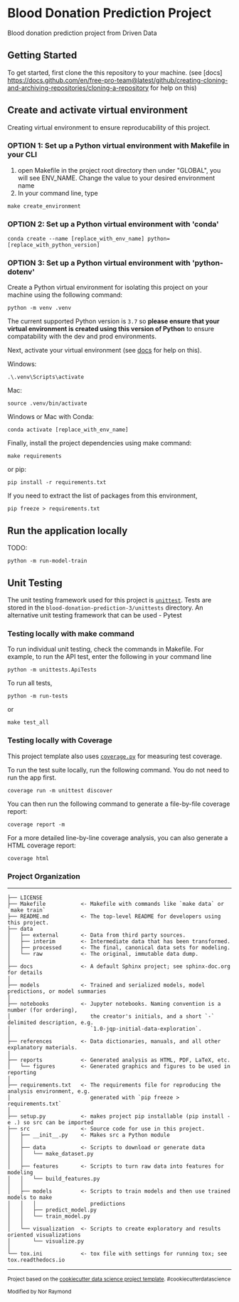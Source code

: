 Blood Donation Prediction Project
==============================

Blood donation prediction project from Driven Data

## Getting Started

To get started, first clone the this repository to your machine. (see [docs] https://docs.github.com/en/free-pro-team@latest/github/creating-cloning-and-archiving-repositories/cloning-a-repository for help on this)

## Create and activate virtual environment

Creating virtual environment to ensure reproducability of this project.

### OPTION 1: Set up a Python virtual environment with Makefile in your CLI

1. open Makefile in the project root directory then under "GLOBAL", you will see ENV_NAME. Change the value to your desired environment name
2. In your command line, type 

```
make create_environment
```

### OPTION 2: Set up a Python virtual environment with 'conda'
```
conda create --name [replace_with_env_name] python=[replace_with_python_version]
```
### OPTION 3: Set up a Python virtual environment with 'python-dotenv'

Create a Python virtual environment for isolating this project on your machine using the following command:

```
python -m venv .venv
```

The current supported Python version is `3.7` so **please ensure that your virtual environment is created using this version of Python** to ensure compatability with the dev and prod environments.

Next, activate your virtual environment (see [docs](https://packaging.python.org/guides/installing-using-pip-and-virtual-environments/#activating-a-virtual-environment) for help on this).

Windows:
```
.\.venv\Scripts\activate
```
Mac:
```
source .venv/bin/activate
```
Windows or Mac with Conda:
```
conda activate [replace_with_env_name]
```

Finally, install the project dependencies using make command:

```
make requirements
```
or pip:
```
pip install -r requirements.txt
```
If you need to extract the list of packages from this environment, 

```
pip freeze > requirements.txt
```

## Run the application locally

TODO:

```
python -m run-model-train
```

## Unit Testing

The unit testing framework used for this project is [`unittest`](https://docs.python.org/3/library/unittest.html).
Tests are stored in the `blood-donation-prediction-3/unittests` directory.
An alternative unit testing framework that can be used - Pytest

### Testing locally with make command

To run individual unit testing, check the commands in Makefile. For example, to run the API test, enter the following in your command line
```
python -m unittests.ApiTests
```

To run all tests, 

```
python -m run-tests
```
or 
```
make test_all
```

### Testing locally with Coverage
This project template also uses [`coverage.py`](https://coverage.readthedocs.io/) for measuring test coverage.

To run the test suite locally, run the following command.
You do not need to run the app first.

```
coverage run -m unittest discover
```

You can then run the following command to generate a file-by-file coverage report:

```
coverage report -m
```

For a more detailed line-by-line coverage analysis, you can also generate a HTML coverage report:

```
coverage html
```

### Project Organization
------------

    ├── LICENSE
    ├── Makefile           <- Makefile with commands like `make data` or `make train`
    ├── README.md          <- The top-level README for developers using this project.
    ├── data
    │   ├── external       <- Data from third party sources.
    │   ├── interim        <- Intermediate data that has been transformed.
    │   ├── processed      <- The final, canonical data sets for modeling.
    │   └── raw            <- The original, immutable data dump.
    │
    ├── docs               <- A default Sphinx project; see sphinx-doc.org for details
    │
    ├── models             <- Trained and serialized models, model predictions, or model summaries
    │
    ├── notebooks          <- Jupyter notebooks. Naming convention is a number (for ordering),
    │                         the creator's initials, and a short `-` delimited description, e.g.
    │                         `1.0-jqp-initial-data-exploration`.
    │
    ├── references         <- Data dictionaries, manuals, and all other explanatory materials.
    │
    ├── reports            <- Generated analysis as HTML, PDF, LaTeX, etc.
    │   └── figures        <- Generated graphics and figures to be used in reporting
    │
    ├── requirements.txt   <- The requirements file for reproducing the analysis environment, e.g.
    │                         generated with `pip freeze > requirements.txt`
    │
    ├── setup.py           <- makes project pip installable (pip install -e .) so src can be imported
    ├── src                <- Source code for use in this project.
    │   ├── __init__.py    <- Makes src a Python module
    │   │
    │   ├── data           <- Scripts to download or generate data
    │   │   └── make_dataset.py
    │   │
    │   ├── features       <- Scripts to turn raw data into features for modeling
    │   │   └── build_features.py
    │   │
    │   ├── models         <- Scripts to train models and then use trained models to make
    │   │   │                 predictions
    │   │   ├── predict_model.py
    │   │   └── train_model.py
    │   │
    │   └── visualization  <- Scripts to create exploratory and results oriented visualizations
    │       └── visualize.py
    │
    └── tox.ini            <- tox file with settings for running tox; see tox.readthedocs.io


--------

<p><small>Project based on the <a target="_blank" href="https://drivendata.github.io/cookiecutter-data-science/">cookiecutter data science project template</a>. #cookiecutterdatascience</small></p>
<p><small>Modified by Nor Raymond</small></p>
